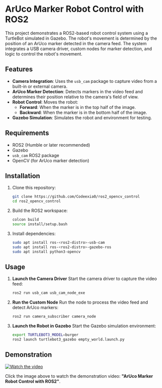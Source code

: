 # ArUco Marker Robot Control with ROS2

This project demonstrates a ROS2-based robot control system using a TurtleBot simulated in Gazebo. The robot's movement is determined by the position of an ArUco marker detected in the camera feed. The system integrates a USB camera driver, custom nodes for marker detection, and logic to control the robot's movement.

## Features

- **Camera Integration**: Uses the `usb_cam` package to capture video from a built-in or external camera.
- **ArUco Marker Detection**: Detects markers in the video feed and determines their position relative to the camera's field of view.
- **Robot Control**: Moves the robot:
  - **Forward**: When the marker is in the top half of the image.
  - **Backward**: When the marker is in the bottom half of the image.
- **Gazebo Simulation**: Simulates the robot and environment for testing.

## Requirements

- ROS2 (Humble or later recommended)
- Gazebo
- `usb_cam` ROS2 package
- OpenCV (for ArUco marker detection)

## Installation

1. Clone this repository:
   ```bash
   git clone https://github.com/Codeexia0/ros2_opencv_control
   cd ros2_opencv_control
   ```

2. Build the ROS2 workspace:
   ```bash
   colcon build
   source install/setup.bash
   ```

3. Install dependencies:
   ```bash
   sudo apt install ros-<ros2-distro>-usb-cam
   sudo apt install ros-<ros2-distro>-gazebo-ros
   sudo apt install python3-opencv
   ```

## Usage

1. **Launch the Camera Driver**
   Start the camera driver to capture the video feed:
   ```bash
   ros2 run usb_cam usb_cam_node_exe
   ```

2. **Run the Custom Node**
   Run the node to process the video feed and detect ArUco markers:
   ```bash
   ros2 run camera_subscriber camera_node
   ```

3. **Launch the Robot in Gazebo**
   Start the Gazebo simulation environment:
   ```bash
   export TURTLEBOT3_MODEL=burger
   ros2 launch turtlebot3_gazebo empty_world.launch.py
   ```

## Demonstration

[![Watch the video](https://img.youtube.com/vi/AUqGh9ucM-A/0.jpg)](https://www.youtube.com/watch?v=AUqGh9ucM-A)

Click the image above to watch the demonstration video: **"ArUco Marker Robot Control with ROS2"**.


